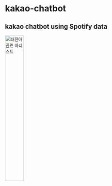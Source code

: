 # kakao-chatbot
kakao chatbot using Spotify data
---------------
<img src="/assets/tae_related.gif" width="35%" title="태진아 관련 아티스트" alt="태진아 관련 아티스트"></img>
